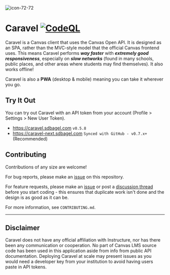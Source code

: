 ![icon-72-72](https://user-images.githubusercontent.com/35588499/175397393-182306fc-1307-4da3-bcaf-e26693dd4278.png)

# Caravel [![CodeQL](https://github.com/ivynya/Caravel/actions/workflows/codeql-analysis.yml/badge.svg)](https://github.com/ivynya/Caravel/actions/workflows/codeql-analysis.yml)

Caravel is a Canvas client that uses the Canvas Open API. It is designed as an SPA, rather than the MVC-style model that the official Canvas frontend uses. This means Caravel performs ***way faster*** with ***extremely good responsiveness***, especially on ***slow networks*** (found in many schools, public places, and other areas where students may find themselves). It also works offline!

Caravel is also a **PWA** (desktop & mobile) meaning you can take it wherever you go.

## Try It Out
You can try out Caravel with an API token from your account (Profile > Settings > New User Token).

- https://caravel.sdbagel.com `v0.5.8`
- https://caravel-next.sdbagel.com  `Synced with GitHub - v0.7.x+` (Recommended)

## Contributing

Contributions of any size are welcome!

For bug reports, please make an [issue](https://github.com/ivynya/Caravel/issues/new/choose) on this repository.

For feature requests, please make an [issue](https://github.com/ivynya/Caravel/issues/new/choose) or post a [discussion thread](https://github.com/ivynya/Caravel/discussions/new) before you start coding - this ensures that duplicate work isn't done and the design is as good as it can be.

For more information, see `CONTRIBUTING.md`.

<hr>

## Disclaimer

Caravel does not have any official affiliation with Instructure, nor has there been any communication or cooperation. No part of Canvas LMS source code has been used in this application aside from info from public API documentation. Deploying Caravel at scale may present issues as you would need a developer key from your institution to avoid having users paste in API tokens.
